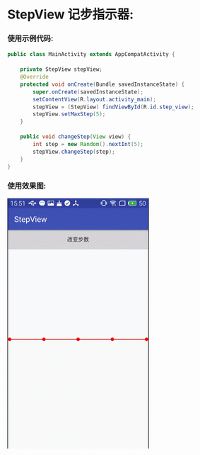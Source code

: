 # StepView 记步指示器:

### 使用示例代码:
```Java
public class MainActivity extends AppCompatActivity {

    private StepView stepView;
    @Override
    protected void onCreate(Bundle savedInstanceState) {
        super.onCreate(savedInstanceState);
        setContentView(R.layout.activity_main);
        stepView = (StepView) findViewById(R.id.step_view);
        stepView.setMaxStep(5);
    }

    public void changeStep(View view) {
        int step = new Random().nextInt(5);
        stepView.changeStep(step);
    }
}
```
### 使用效果图:
![示例](https://github.com/jigongdajiang/StepView/raw/master/raw/example.gif)  
